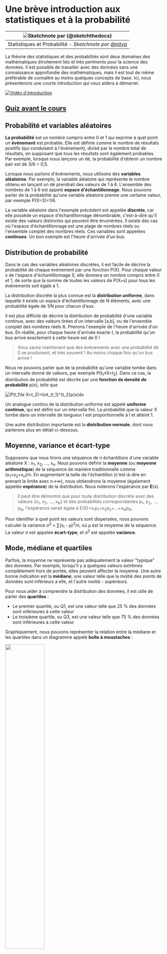<!--
CO_OP_TRANSLATOR_METADATA:
{
  "original_hash": "1cf49f029ba1f25a54f0d5bc2fa575fc",
  "translation_date": "2025-09-05T12:29:36+00:00",
  "source_file": "1-Introduction/04-stats-and-probability/README.md",
  "language_code": "fr"
}
-->
# Une brève introduction aux statistiques et à la probabilité

|![ Sketchnote par [(@sketchthedocs)](https://sketchthedocs.dev) ](../../sketchnotes/04-Statistics-Probability.png)|
|:---:|
| Statistiques et Probabilité - _Sketchnote par [@nitya](https://twitter.com/nitya)_ |

La théorie des statistiques et des probabilités sont deux domaines des mathématiques étroitement liés et très pertinents pour la science des données. Il est possible de travailler avec des données sans une connaissance approfondie des mathématiques, mais il est tout de même préférable de connaître au moins quelques concepts de base. Ici, nous présenterons une courte introduction qui vous aidera à démarrer.

[![Vidéo d'introduction](../../../../1-Introduction/04-stats-and-probability/images/video-prob-and-stats.png)](https://youtu.be/Z5Zy85g4Yjw)

## [Quiz avant le cours](https://ff-quizzes.netlify.app/en/ds/quiz/6)

## Probabilité et variables aléatoires

**La probabilité** est un nombre compris entre 0 et 1 qui exprime à quel point un **événement** est probable. Elle est définie comme le nombre de résultats positifs (qui conduisent à l'événement), divisé par le nombre total de résultats, en supposant que tous les résultats sont également probables. Par exemple, lorsque nous lançons un dé, la probabilité d'obtenir un nombre pair est de 3/6 = 0,5.

Lorsque nous parlons d'événements, nous utilisons des **variables aléatoires**. Par exemple, la variable aléatoire qui représente le nombre obtenu en lançant un dé prendrait des valeurs de 1 à 6. L'ensemble des nombres de 1 à 6 est appelé **espace d'échantillonnage**. Nous pouvons parler de la probabilité qu'une variable aléatoire prenne une certaine valeur, par exemple P(X=3)=1/6.

La variable aléatoire dans l'exemple précédent est appelée **discrète**, car elle possède un espace d'échantillonnage dénombrable, c'est-à-dire qu'il existe des valeurs distinctes qui peuvent être énumérées. Il existe des cas où l'espace d'échantillonnage est une plage de nombres réels ou l'ensemble complet des nombres réels. Ces variables sont appelées **continues**. Un bon exemple est l'heure d'arrivée d'un bus.

## Distribution de probabilité

Dans le cas des variables aléatoires discrètes, il est facile de décrire la probabilité de chaque événement par une fonction P(X). Pour chaque valeur *s* de l'espace d'échantillonnage *S*, elle donnera un nombre compris entre 0 et 1, de sorte que la somme de toutes les valeurs de P(X=s) pour tous les événements soit égale à 1.

La distribution discrète la plus connue est la **distribution uniforme**, dans laquelle il existe un espace d'échantillonnage de N éléments, avec une probabilité égale de 1/N pour chacun d'eux.

Il est plus difficile de décrire la distribution de probabilité d'une variable continue, avec des valeurs tirées d'un intervalle [a,b], ou de l'ensemble complet des nombres réels ℝ. Prenons l'exemple de l'heure d'arrivée d'un bus. En réalité, pour chaque heure d'arrivée exacte *t*, la probabilité qu'un bus arrive exactement à cette heure est de 0 !

> Vous savez maintenant que des événements avec une probabilité de 0 se produisent, et très souvent ! Au moins chaque fois qu'un bus arrive !

Nous ne pouvons parler que de la probabilité qu'une variable tombe dans un intervalle donné de valeurs, par exemple P(t<sub>1</sub>≤X<t<sub>2</sub>). Dans ce cas, la distribution de probabilité est décrite par une **fonction de densité de probabilité** p(x), telle que

![P(t_1\le X<t_2)=\int_{t_1}^{t_2}p(x)dx](../../../../1-Introduction/04-stats-and-probability/images/probability-density.png)

Un analogue continu de la distribution uniforme est appelé **uniforme continue**, qui est défini sur un intervalle fini. La probabilité que la valeur X tombe dans un intervalle de longueur l est proportionnelle à l et atteint 1.

Une autre distribution importante est la **distribution normale**, dont nous parlerons plus en détail ci-dessous.

## Moyenne, variance et écart-type

Supposons que nous tirons une séquence de n échantillons d'une variable aléatoire X : x<sub>1</sub>, x<sub>2</sub>, ..., x<sub>n</sub>. Nous pouvons définir la **moyenne** (ou **moyenne arithmétique**) de la séquence de manière traditionnelle comme (x<sub>1</sub>+x<sub>2</sub>+x<sub>n</sub>)/n. En augmentant la taille de l'échantillon (c'est-à-dire en prenant la limite avec n→∞), nous obtiendrons la moyenne (également appelée **espérance**) de la distribution. Nous noterons l'espérance par **E**(x).

> Il peut être démontré que pour toute distribution discrète avec des valeurs {x<sub>1</sub>, x<sub>2</sub>, ..., x<sub>N</sub>} et des probabilités correspondantes p<sub>1</sub>, p<sub>2</sub>, ..., p<sub>N</sub>, l'espérance serait égale à E(X)=x<sub>1</sub>p<sub>1</sub>+x<sub>2</sub>p<sub>2</sub>+...+x<sub>N</sub>p<sub>N</sub>.

Pour identifier à quel point les valeurs sont dispersées, nous pouvons calculer la variance σ<sup>2</sup> = ∑(x<sub>i</sub> - μ)<sup>2</sup>/n, où μ est la moyenne de la séquence. La valeur σ est appelée **écart-type**, et σ<sup>2</sup> est appelée **variance**.

## Mode, médiane et quartiles

Parfois, la moyenne ne représente pas adéquatement la valeur "typique" des données. Par exemple, lorsqu'il y a quelques valeurs extrêmes complètement hors de portée, elles peuvent affecter la moyenne. Une autre bonne indication est la **médiane**, une valeur telle que la moitié des points de données sont inférieurs à elle, et l'autre moitié - supérieurs.

Pour nous aider à comprendre la distribution des données, il est utile de parler des **quartiles** :

* Le premier quartile, ou Q1, est une valeur telle que 25 % des données sont inférieures à cette valeur
* Le troisième quartile, ou Q3, est une valeur telle que 75 % des données sont inférieures à cette valeur

Graphiquement, nous pouvons représenter la relation entre la médiane et les quartiles dans un diagramme appelé **boîte à moustaches** :

<img src="images/boxplot_explanation.png" width="50%"/>

Ici, nous calculons également l'**étendue interquartile** IQR=Q3-Q1, et les **valeurs aberrantes** - des valeurs qui se situent en dehors des limites [Q1-1.5*IQR,Q3+1.5*IQR].

Pour une distribution finie contenant un petit nombre de valeurs possibles, une bonne valeur "typique" est celle qui apparaît le plus fréquemment, appelée **mode**. Elle est souvent appliquée aux données catégoriques, comme les couleurs. Prenons une situation où nous avons deux groupes de personnes - certains qui préfèrent fortement le rouge, et d'autres qui préfèrent le bleu. Si nous codons les couleurs par des nombres, la valeur moyenne pour une couleur préférée serait quelque part dans le spectre orange-vert, ce qui n'indique pas la préférence réelle d'aucun groupe. Cependant, le mode serait soit l'une des couleurs, soit les deux couleurs, si le nombre de personnes votant pour elles est égal (dans ce cas, nous appelons l'échantillon **multimodal**).

## Données du monde réel

Lorsque nous analysons des données provenant de la vie réelle, elles ne sont souvent pas des variables aléatoires en tant que telles, dans le sens où nous ne réalisons pas d'expériences avec un résultat inconnu. Par exemple, considérons une équipe de joueurs de baseball et leurs données corporelles, telles que la taille, le poids et l'âge. Ces nombres ne sont pas exactement aléatoires, mais nous pouvons tout de même appliquer les mêmes concepts mathématiques. Par exemple, une séquence de poids de personnes peut être considérée comme une séquence de valeurs tirées d'une variable aléatoire. Voici la séquence des poids de joueurs de baseball réels de la [Major League Baseball](http://mlb.mlb.com/index.jsp), tirée de [ce jeu de données](http://wiki.stat.ucla.edu/socr/index.php/SOCR_Data_MLB_HeightsWeights) (pour votre commodité, seules les 20 premières valeurs sont affichées) :

```
[180.0, 215.0, 210.0, 210.0, 188.0, 176.0, 209.0, 200.0, 231.0, 180.0, 188.0, 180.0, 185.0, 160.0, 180.0, 185.0, 197.0, 189.0, 185.0, 219.0]
```

> **Note** : Pour voir un exemple de travail avec ce jeu de données, consultez le [notebook associé](../../../../1-Introduction/04-stats-and-probability/notebook.ipynb). Il y a également un certain nombre de défis tout au long de cette leçon, et vous pouvez les compléter en ajoutant du code à ce notebook. Si vous ne savez pas comment manipuler des données, ne vous inquiétez pas - nous reviendrons à la manipulation des données avec Python plus tard. Si vous ne savez pas comment exécuter du code dans Jupyter Notebook, consultez [cet article](https://soshnikov.com/education/how-to-execute-notebooks-from-github/).

Voici le diagramme en boîte montrant la moyenne, la médiane et les quartiles pour nos données :

![Diagramme en boîte des poids](../../../../1-Introduction/04-stats-and-probability/images/weight-boxplot.png)

Étant donné que nos données contiennent des informations sur différents **rôles** de joueurs, nous pouvons également réaliser un diagramme en boîte par rôle - cela nous permettra de comprendre comment les valeurs des paramètres diffèrent selon les rôles. Cette fois, nous considérerons la taille :

![Diagramme en boîte par rôle](../../../../1-Introduction/04-stats-and-probability/images/boxplot_byrole.png)

Ce diagramme suggère qu'en moyenne, la taille des joueurs de première base est supérieure à celle des joueurs de deuxième base. Plus tard dans cette leçon, nous apprendrons comment tester cette hypothèse de manière plus formelle et comment démontrer que nos données sont statistiquement significatives pour le prouver.

> Lorsque nous travaillons avec des données du monde réel, nous supposons que tous les points de données sont des échantillons tirés d'une distribution de probabilité. Cette hypothèse nous permet d'appliquer des techniques d'apprentissage automatique et de construire des modèles prédictifs fonctionnels.

Pour voir quelle est la distribution de nos données, nous pouvons tracer un graphique appelé **histogramme**. L'axe X contiendra un certain nombre d'intervalles de poids différents (appelés **bins**), et l'axe vertical montrera le nombre de fois où notre échantillon de variable aléatoire se trouvait dans un intervalle donné.

![Histogramme des données du monde réel](../../../../1-Introduction/04-stats-and-probability/images/weight-histogram.png)

À partir de cet histogramme, vous pouvez voir que toutes les valeurs sont centrées autour d'un certain poids moyen, et plus nous nous éloignons de ce poids, moins nous rencontrons de poids de cette valeur. Autrement dit, il est très improbable que le poids d'un joueur de baseball soit très différent du poids moyen. La variance des poids montre dans quelle mesure les poids sont susceptibles de différer du poids moyen.

> Si nous prenons les poids d'autres personnes, pas de la ligue de baseball, la distribution sera probablement différente. Cependant, la forme de la distribution sera la même, mais la moyenne et la variance changeront. Ainsi, si nous entraînons notre modèle sur des joueurs de baseball, il est probable qu'il donne des résultats erronés lorsqu'il est appliqué à des étudiants d'une université, car la distribution sous-jacente est différente.

## Distribution normale

La distribution des poids que nous avons vue ci-dessus est très typique, et de nombreuses mesures du monde réel suivent le même type de distribution, mais avec des moyennes et des variances différentes. Cette distribution est appelée **distribution normale**, et elle joue un rôle très important en statistiques.

Utiliser la distribution normale est une manière correcte de générer des poids aléatoires de joueurs de baseball potentiels. Une fois que nous connaissons le poids moyen `mean` et l'écart-type `std`, nous pouvons générer 1000 échantillons de poids de la manière suivante :
```python
samples = np.random.normal(mean,std,1000)
```

Si nous traçons l'histogramme des échantillons générés, nous verrons une image très similaire à celle montrée ci-dessus. Et si nous augmentons le nombre d'échantillons et le nombre de bins, nous pouvons générer une image de distribution normale plus proche de l'idéal :

![Distribution normale avec moyenne=0 et écart-type=1](../../../../1-Introduction/04-stats-and-probability/images/normal-histogram.png)

*Distribution normale avec moyenne=0 et écart-type=1*

## Intervalles de confiance

Lorsque nous parlons des poids des joueurs de baseball, nous supposons qu'il existe une certaine **variable aléatoire W** qui correspond à la distribution de probabilité idéale des poids de tous les joueurs de baseball (appelée **population**). Notre séquence de poids correspond à un sous-ensemble de tous les joueurs de baseball que nous appelons **échantillon**. Une question intéressante est : pouvons-nous connaître les paramètres de la distribution de W, c'est-à-dire la moyenne et la variance de la population ?

La réponse la plus simple serait de calculer la moyenne et la variance de notre échantillon. Cependant, il pourrait arriver que notre échantillon aléatoire ne représente pas précisément la population complète. Ainsi, il est logique de parler d'**intervalle de confiance**.

> **Intervalle de confiance** est l'estimation de la vraie moyenne de la population donnée notre échantillon, qui est précise avec une certaine probabilité (ou **niveau de confiance**).

Supposons que nous ayons un échantillon X

1</sub>, ..., X<sub>n</sub> de notre distribution. Chaque fois que nous tirons un échantillon de notre distribution, nous obtenons une valeur moyenne μ différente. Ainsi, μ peut être considéré comme une variable aléatoire. Un **intervalle de confiance** avec une confiance p est une paire de valeurs (L<sub>p</sub>,R<sub>p</sub>), telle que **P**(L<sub>p</sub>≤μ≤R<sub>p</sub>) = p, c'est-à-dire qu'il y a une probabilité p que la valeur moyenne mesurée se situe dans cet intervalle.

Il dépasse le cadre de cette introduction de discuter en détail de la manière dont ces intervalles de confiance sont calculés. Vous pouvez trouver plus de détails [sur Wikipédia](https://en.wikipedia.org/wiki/Confidence_interval). En résumé, nous définissons la distribution de la moyenne d'échantillon calculée par rapport à la vraie moyenne de la population, appelée **distribution de Student**.

> **Fait intéressant** : La distribution de Student porte le nom du mathématicien William Sealy Gosset, qui a publié son article sous le pseudonyme "Student". Il travaillait dans la brasserie Guinness et, selon une version, son employeur ne voulait pas que le grand public sache qu'ils utilisaient des tests statistiques pour évaluer la qualité des matières premières.

Si nous voulons estimer la moyenne μ de notre population avec une confiance p, nous devons prendre le *(1-p)/2-ème percentile* d'une distribution de Student A, qui peut être obtenu à partir de tables ou calculé à l'aide de fonctions intégrées dans des logiciels statistiques (par exemple, Python, R, etc.). L'intervalle pour μ serait alors donné par X±A*D/√n, où X est la moyenne obtenue de l'échantillon, et D est l'écart-type.

> **Note** : Nous omettons également la discussion d'un concept important, celui des [degrés de liberté](https://en.wikipedia.org/wiki/Degrees_of_freedom_(statistics)), qui est essentiel en relation avec la distribution de Student. Vous pouvez consulter des ouvrages plus complets sur les statistiques pour approfondir ce concept.

Un exemple de calcul d'intervalle de confiance pour les poids et les tailles est donné dans les [notebooks associés](../../../../1-Introduction/04-stats-and-probability/notebook.ipynb).

| p    | Moyenne du poids |
|------|------------------|
| 0.85 | 201.73±0.94      |
| 0.90 | 201.73±1.08      |
| 0.95 | 201.73±1.28      |

Remarquez que plus la probabilité de confiance est élevée, plus l'intervalle de confiance est large.

## Test d'hypothèses

Dans notre ensemble de données sur les joueurs de baseball, il existe différents rôles de joueurs, qui peuvent être résumés ci-dessous (consultez le [notebook associé](../../../../1-Introduction/04-stats-and-probability/notebook.ipynb) pour voir comment ce tableau peut être calculé) :

| Rôle               | Taille   | Poids    | Nombre |
|--------------------|----------|----------|--------|
| Receveur           | 72.723684 | 204.328947 | 76     |
| Frappeur désigné   | 74.222222 | 220.888889 | 18     |
| Premier but        | 74.000000 | 213.109091 | 55     |
| Voltigeur          | 73.010309 | 199.113402 | 194    |
| Lanceur de relève  | 74.374603 | 203.517460 | 315    |
| Deuxième but       | 71.362069 | 184.344828 | 58     |
| Arrêt-court        | 71.903846 | 182.923077 | 52     |
| Lanceur partant    | 74.719457 | 205.163636 | 221    |
| Troisième but      | 73.044444 | 200.955556 | 45     |

Nous pouvons remarquer que la taille moyenne des premiers buts est supérieure à celle des deuxièmes buts. Ainsi, nous pourrions être tentés de conclure que **les premiers buts sont plus grands que les deuxièmes buts**.

> Cette affirmation est appelée **une hypothèse**, car nous ne savons pas si ce fait est réellement vrai ou non.

Cependant, il n'est pas toujours évident de tirer cette conclusion. D'après la discussion précédente, nous savons que chaque moyenne est associée à un intervalle de confiance, et cette différence peut donc simplement être une erreur statistique. Nous avons besoin d'une méthode plus formelle pour tester notre hypothèse.

Calculons les intervalles de confiance séparément pour les tailles des premiers et deuxièmes buts :

| Confiance | Premiers buts | Deuxièmes buts |
|-----------|---------------|----------------|
| 0.85      | 73.62..74.38  | 71.04..71.69   |
| 0.90      | 73.56..74.44  | 70.99..71.73   |
| 0.95      | 73.47..74.53  | 70.92..71.81   |

Nous pouvons voir qu'à aucun niveau de confiance les intervalles ne se chevauchent. Cela prouve notre hypothèse selon laquelle les premiers buts sont plus grands que les deuxièmes buts.

Plus formellement, le problème que nous résolvons est de voir si **deux distributions de probabilité sont identiques**, ou du moins ont les mêmes paramètres. Selon la distribution, nous devons utiliser différents tests pour cela. Si nous savons que nos distributions sont normales, nous pouvons appliquer le **[test t de Student](https://en.wikipedia.org/wiki/Student%27s_t-test)**.

Dans le test t de Student, nous calculons ce qu'on appelle la **valeur t**, qui indique la différence entre les moyennes en tenant compte de la variance. Il est démontré que la valeur t suit une **distribution de Student**, ce qui nous permet d'obtenir la valeur seuil pour un niveau de confiance donné **p** (cela peut être calculé ou consulté dans des tables numériques). Nous comparons ensuite la valeur t à ce seuil pour approuver ou rejeter l'hypothèse.

En Python, nous pouvons utiliser le package **SciPy**, qui inclut la fonction `ttest_ind` (en plus de nombreuses autres fonctions statistiques utiles !). Cette fonction calcule la valeur t pour nous et effectue également la recherche inverse de la valeur de confiance p, de sorte que nous pouvons simplement examiner la confiance pour tirer une conclusion.

Par exemple, notre comparaison entre les tailles des premiers et deuxièmes buts nous donne les résultats suivants : 
```python
from scipy.stats import ttest_ind

tval, pval = ttest_ind(df.loc[df['Role']=='First_Baseman',['Height']], df.loc[df['Role']=='Designated_Hitter',['Height']],equal_var=False)
print(f"T-value = {tval[0]:.2f}\nP-value: {pval[0]}")
```
```
T-value = 7.65
P-value: 9.137321189738925e-12
```
Dans notre cas, la valeur p est très faible, ce qui signifie qu'il existe des preuves solides soutenant que les premiers buts sont plus grands.

Il existe également d'autres types d'hypothèses que nous pourrions vouloir tester, par exemple :
* Prouver qu'un échantillon donné suit une certaine distribution. Dans notre cas, nous avons supposé que les tailles sont distribuées normalement, mais cela nécessite une vérification statistique formelle.
* Prouver qu'une valeur moyenne d'un échantillon correspond à une valeur prédéfinie.
* Comparer les moyennes de plusieurs échantillons (par exemple, quelle est la différence dans les niveaux de bonheur entre différents groupes d'âge).

## Loi des grands nombres et théorème central limite

L'une des raisons pour lesquelles la distribution normale est si importante est le **théorème central limite**. Supposons que nous ayons un grand échantillon de N valeurs indépendantes X<sub>1</sub>, ..., X<sub>N</sub>, échantillonnées à partir de n'importe quelle distribution avec une moyenne μ et une variance σ<sup>2</sup>. Alors, pour un N suffisamment grand (en d'autres termes, lorsque N→∞), la moyenne Σ<sub>i</sub>X<sub>i</sub> sera distribuée normalement, avec une moyenne μ et une variance σ<sup>2</sup>/N.

> Une autre façon d'interpréter le théorème central limite est de dire que, quelle que soit la distribution, lorsque vous calculez la moyenne d'une somme de valeurs de variables aléatoires, vous obtenez une distribution normale.

D'après le théorème central limite, il s'ensuit également que, lorsque N→∞, la probabilité que la moyenne de l'échantillon soit égale à μ devient 1. Cela est connu sous le nom de **loi des grands nombres**.

## Covariance et corrélation

L'une des tâches de la science des données est de trouver des relations entre les données. Nous disons que deux séries **corrèlent** lorsqu'elles présentent un comportement similaire au même moment, c'est-à-dire qu'elles augmentent/diminuent simultanément, ou qu'une série augmente lorsque l'autre diminue, et vice versa. En d'autres termes, il semble y avoir une relation entre les deux séries.

> La corrélation n'indique pas nécessairement une relation causale entre deux séries ; parfois, les deux variables peuvent dépendre d'une cause externe, ou il peut s'agir d'une simple coïncidence. Cependant, une forte corrélation mathématique est une bonne indication que deux variables sont d'une certaine manière connectées.

Mathématiquement, le concept principal qui montre la relation entre deux variables aléatoires est la **covariance**, qui est calculée comme suit : Cov(X,Y) = **E**\[(X-**E**(X))(Y-**E**(Y))\]. Nous calculons l'écart des deux variables par rapport à leurs valeurs moyennes, puis le produit de ces écarts. Si les deux variables dévient ensemble, le produit sera toujours une valeur positive, ce qui donnera une covariance positive. Si les deux variables dévient de manière désynchronisée (c'est-à-dire qu'une diminue en dessous de la moyenne lorsque l'autre augmente au-dessus de la moyenne), nous obtiendrons toujours des nombres négatifs, ce qui donnera une covariance négative. Si les écarts ne sont pas dépendants, ils s'annuleront approximativement à zéro.

La valeur absolue de la covariance ne nous dit pas grand-chose sur l'ampleur de la corrélation, car elle dépend de la magnitude des valeurs réelles. Pour la normaliser, nous pouvons diviser la covariance par l'écart-type des deux variables, pour obtenir la **corrélation**. L'avantage est que la corrélation est toujours dans la plage [-1,1], où 1 indique une forte corrélation positive entre les valeurs, -1 une forte corrélation négative, et 0 aucune corrélation (les variables sont indépendantes).

**Exemple** : Nous pouvons calculer la corrélation entre les poids et les tailles des joueurs de baseball à partir de l'ensemble de données mentionné ci-dessus :
```python
print(np.corrcoef(weights,heights))
```
En résultat, nous obtenons une **matrice de corrélation** comme celle-ci :
```
array([[1.        , 0.52959196],
       [0.52959196, 1.        ]])
```

> Une matrice de corrélation C peut être calculée pour n'importe quel nombre de séries d'entrée S<sub>1</sub>, ..., S<sub>n</sub>. La valeur de C<sub>ij</sub> est la corrélation entre S<sub>i</sub> et S<sub>j</sub>, et les éléments diagonaux sont toujours égaux à 1 (ce qui correspond également à l'auto-corrélation de S<sub>i</sub>).

Dans notre cas, la valeur 0.53 indique qu'il existe une certaine corrélation entre le poids et la taille d'une personne. Nous pouvons également tracer un graphique de dispersion d'une valeur par rapport à l'autre pour voir visuellement la relation :

![Relation entre poids et taille](../../../../1-Introduction/04-stats-and-probability/images/weight-height-relationship.png)

> Plus d'exemples de corrélation et de covariance peuvent être trouvés dans le [notebook associé](../../../../1-Introduction/04-stats-and-probability/notebook.ipynb).

## Conclusion

Dans cette section, nous avons appris :

* les propriétés statistiques de base des données, telles que la moyenne, la variance, le mode et les quartiles
* les différentes distributions de variables aléatoires, y compris la distribution normale
* comment trouver la corrélation entre différentes propriétés
* comment utiliser des outils mathématiques et statistiques pour prouver certaines hypothèses
* comment calculer des intervalles de confiance pour une variable aléatoire à partir d'un échantillon de données

Bien que cette liste ne soit pas exhaustive des sujets existant dans les probabilités et les statistiques, elle devrait suffire à vous donner un bon départ dans ce cours.

## 🚀 Défi

Utilisez le code d'exemple dans le notebook pour tester d'autres hypothèses :
1. Les premiers buts sont plus âgés que les deuxièmes buts.
2. Les premiers buts sont plus grands que les troisièmes buts.
3. Les arrêts-courts sont plus grands que les deuxièmes buts.

## [Quiz post-cours](https://ff-quizzes.netlify.app/en/ds/quiz/7)

## Révision et auto-apprentissage

Les probabilités et les statistiques sont un sujet si vaste qu'il mérite son propre cours. Si vous souhaitez approfondir la théorie, vous pouvez continuer à lire certains des livres suivants :

1. [Carlos Fernandez-Granda](https://cims.nyu.edu/~cfgranda/) de l'Université de New York propose d'excellentes notes de cours [Probability and Statistics for Data Science](https://cims.nyu.edu/~cfgranda/pages/stuff/probability_stats_for_DS.pdf) (disponibles en ligne).
2. [Peter et Andrew Bruce. Practical Statistics for Data Scientists.](https://www.oreilly.com/library/view/practical-statistics-for/9781491952955/) [[code d'exemple en R](https://github.com/andrewgbruce/statistics-for-data-scientists)].
3. [James D. Miller. Statistics for Data Science](https://www.packtpub.com/product/statistics-for-data-science/9781788290678) [[code d'exemple en R](https://github.com/PacktPublishing/Statistics-for-Data-Science)].

## Devoir

[Petite étude sur le diabète](assignment.md)

## Crédits

Cette leçon a été rédigée avec ♥️ par [Dmitry Soshnikov](http://soshnikov.com)

---

**Avertissement** :  
Ce document a été traduit à l'aide du service de traduction automatique [Co-op Translator](https://github.com/Azure/co-op-translator). Bien que nous nous efforcions d'assurer l'exactitude, veuillez noter que les traductions automatisées peuvent contenir des erreurs ou des inexactitudes. Le document original dans sa langue d'origine doit être considéré comme la source faisant autorité. Pour des informations critiques, il est recommandé de faire appel à une traduction humaine professionnelle. Nous déclinons toute responsabilité en cas de malentendus ou d'interprétations erronées résultant de l'utilisation de cette traduction.